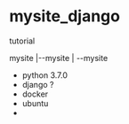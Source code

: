 # mysite_django
tutorial

mysite
 |--mysite
     |
     --mysite
     
     
* python 3.7.0
* django ?
* docker
* ubuntu
* 
